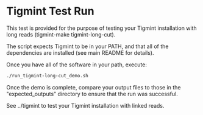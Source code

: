 # Tigmint Test Run

This test is provided for the purpose of testing your Tigmint installation with long reads (tigmint-make tigmint-long-cut).

The script expects Tigmint to be in your PATH, and that all of the dependencies are installed (see main README for details). 

Once you have all of the software in your path, execute:

```sh
./run_tigmint-long-cut_demo.sh
```

Once the demo is complete, compare your output files to those in the "expected_outputs" directory to ensure that the run was successful. 

See ../tigmint to test your Tigmint installation with linked reads.
